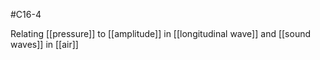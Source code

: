 #C16-4 

Relating [[pressure]] to [[amplitude]] in [[longitudinal wave]] and [[sound waves]] in [[air]]